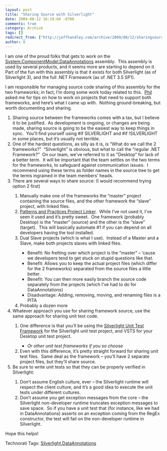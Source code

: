 ```yaml
---
layout: post
title: "Sharing Source with Silverlight"
date: 2009-08-12 16:10:04 -0700
comments: true
category: Archive
tags: []
redirect_from: ["http://jeffhandley.com/archive/2009/08/12/sharingsourcewithsilverlight.aspx"].aspx
author: 0
---
```

<!-- more -->
<p>I am one of the proud folks that gets to work on the <a href="http://msdn.microsoft.com/en-us/library/system.componentmodel.dataannotations.aspx" target="_blank">System.ComponentModel.DataAnnotations</a> assembly.  This assembly is used by several products, and it seems more are starting to depend on it.  Part of the fun with this assembly is that it exists for both Silverlight (as of Silverlight 3), and the full .NET Framework (as of .NET 3.5 SP1).</p>  <p>I am responsible for managing source code sharing of this assembly for the two frameworks; in fact, I’m doing some work today related to this.  <a href="http://www.haacked.com" target="_blank">Phil</a> asked me for tips on how to work on projects that need to support both frameworks, and here’s what I came up with.  Nothing ground-breaking, but worth documenting and sharing.</p>  <ol>   <li>Sharing source between the frameworks comes with a tax, but I believe it to be justified.  As development is ongoing, or changes are being made, sharing source is going to be the easiest way to keep things in sync.  You'll find yourself using #if SILVERLIGHT and #if !SILVERLIGHT in some places, but it’s usually not terrible.</li>    <li>One of the hardest questions, as silly as it is, is “What do we call the 2 frameworks?”  “Silverlight” is obvious, but what to call the “regular .NET Framework?”  On our team, we've referred to it as "Desktop” for lack of a better term.  It will be important that the team settles on the two terms for the frameworks, to safeguard against communication issues.  I recommend using these terms as folder names in the source tree to get the terms ingrained in the team members’ heads.</li>    <li>There are several ways to share source: (I would recommend trying option 2 first)</li>    <ol>     <li>Manually make one of the frameworks the “master” project containing the source files, and the other framework the “slave” project, with linked files.</li>      <li><a href="http://msdn.microsoft.com/en-us/library/dd458870.aspx" target="_blank">Patterns and Practices Project Linker</a>.  While I’ve not used it, I’ve seen it used and it’s pretty sweet.  One framework (probably Desktop) is the “master” (source) and the other is the “slave” (target).  This will basically automate #1 if you can depend on all developers having the tool installed.</li>      <li>Dual Slave projects (which is what I use).  Instead of a Master and a Slave, make both projects slaves with linked files.</li>      <ul>       <li>Benefit: No fretting over which project is the “master” – ‘cause we developers tend to get stuck on stupid questions like that.</li>        <li>Benefit: Allows you to keep the actual project files (which differ for the 2 frameworks) separated from the source files a little better.</li>        <li>Benefit: You can then more easily branch the source code separately from the projects (which I’ve had to do for DataAnnotations)</li>        <li>Disadvantage: Adding, removing, moving, and renaming files is a PITA</li>     </ul>      <li>Probably a dozen more</li>   </ol>    <li>Whatever approach you use for sharing framework source, use the same approach for sharing unit test code.</li>    <ol>     <li>One difference is that you’ll be using the <a href="http://code.msdn.microsoft.com/silverlightut" target="_blank">Silverlight Unit Test Framework</a> for the Silverlight unit test project, and VSTS for your Desktop unit test project.</li>      <ul>       <li><em>Or other unit test frameworks if you so choose</em></li>     </ul>      <li>Even with this difference, it’s pretty straight forward for sharing unit test files.  Same deal as the framework – you’ll have 2 separate project files, but they'll share source.</li>   </ol>    <li>Be sure to write unit tests so that they can be properly verified in Silverlight:</li>    <ol>     <li>Don’t assume English culture, ever – the Silverlight runtime will respect the client culture, and it’s a good idea to execute the unit tests under different cultures.</li>      <li>Don’t assume you get exception messages from the core – the Silverlight non-developer runtime truncates exception messages to save space.  So if you have a unit test that (for instance, like we had in DataAnnotations) asserts on an exception coming from the RegEx constructor, the test will fail on the non-developer runtime in Silverlight.</li>   </ol> </ol>  <p>Hope this helps!</p>  <div style="padding-bottom: 0px; margin: 0px; padding-left: 0px; padding-right: 0px; display: inline; float: none; padding-top: 0px" id="scid:0767317B-992E-4b12-91E0-4F059A8CECA8:a711c043-042b-4017-8fd9-49108febd218" class="wlWriterEditableSmartContent">Technorati Tags: <a href="http://technorati.com/tags/Silverlight" rel="tag">Silverlight</a>,<a href="http://technorati.com/tags/DataAnnotations" rel="tag">DataAnnotations</a></div>

